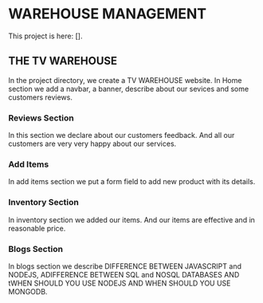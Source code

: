 # WAREHOUSE MANAGEMENT 

This project is here: [].

## THE TV WAREHOUSE

In the project directory, we create a TV WAREHOUSE website. In Home section we add a navbar, a banner, describe about our sevices and some customers reviews.

### Reviews Section

In this section we declare about our customers feedback. And all our customers are very very happy about our services.

### Add Items

In add items section we put a form field to add new product with its details.

### Inventory Section

In inventory section we added our items. And our items are effective and in reasonable price.

### Blogs Section

In blogs section we describe DIFFERENCE BETWEEN JAVASCRIPT and NODEJS, ADIFFERENCE BETWEEN SQL and NOSQL DATABASES AND tWHEN SHOULD YOU USE NODEJS AND  WHEN SHOULD YOU USE MONGODB.
